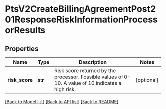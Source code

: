 # PtsV2CreateBillingAgreementPost201ResponseRiskInformationProcessorResults

## Properties
Name | Type | Description | Notes
------------ | ------------- | ------------- | -------------
**risk_score** | **str** | Risk score returned by the processor. Possible values of 0-10. A value of 10 indicates a high risk.  | [optional] 

[[Back to Model list]](../README.md#documentation-for-models) [[Back to API list]](../README.md#documentation-for-api-endpoints) [[Back to README]](../README.md)


